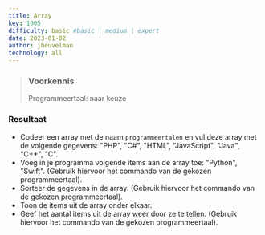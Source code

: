 ```yaml
---
title: Array
key: 1005
difficulty: basic #basic | medium | expert
date: 2023-01-02
author: jheuvelman
technology: all
---
```






> ### Voorkennis
> Programmeertaal: naar keuze

### Resultaat

- Codeer een array met de naam `programmeertalen` en vul deze array met
  de volgende gegevens: "PHP", "C#", "HTML", "JavaScript", "Java",
  "C++", "C".
- Voeg in je programma volgende items aan de array toe: "Python",
  "Swift". (Gebruik hiervoor het commando van de gekozen
  programmeertaal).
- Sorteer de gegevens in de array. (Gebruik hiervoor het commando van de
  gekozen programmeertaal).
- Toon de items uit de array onder elkaar.
- Geef het aantal items uit de array weer door ze te tellen. (Gebruik
  hiervoor het commando van de gekozen programmeertaal).
